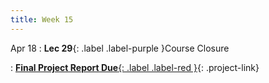 ```yaml
---
title: Week 15
---
```


Apr 18
: **Lec 29**{: .label .label-purple }Course Closure
  <!-- : [3.1](#), [2.2](#), [2.3](#) -->
: [**Final Project Report Due**{: .label .label-red }](/projects/#final-project){: .project-link}
